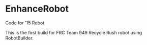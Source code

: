 # EnhanceRobot
Code for '15 Robot

This is the first build for FRC Team 949 Recycle Rush robot using RobotBuilder.
